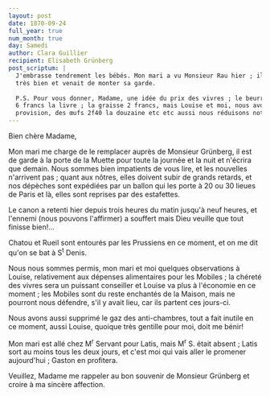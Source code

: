```yaml
---
layout: post
date: 1870-09-24
full_year: true
num_month: true
day: Samedi
author: Clara Guillier
recipient: Elisabeth Grünberg
post_scriptum: |
  J'embrasse tendrement les bébés. Mon mari a vu Monsieur Rau hier ; il allait
  très bien et venait de monter sa garde.
  
  P.S. Pour vous donner, Madame, une idée du prix des vivres ; le beurre vaut
  6 francs la livre ; la graisse 2 francs, mais Louise et moi, nous avons notre
  provision, des œufs 2f40 la douzaine etc etc aussi nous réduisons notre ordinaire.
---
```


Bien chère Madame,

Mon mari me charge de le remplacer auprès de Monsieur Grünberg,
il est de garde à la porte de la Muette pour toute la journée
et la nuit et n'écrira que demain. Nous sommes bien impatients de vous lire,
et les nouvelles n'arrivent pas ; quant aux nôtres, elles doivent subir de
grands retards, et nos dépèches sont expédiées par un ballon qui les porte à 20
ou 30 lieues de Paris et là, elles sont reprises par des estafettes.

Le canon a retenti hier depuis trois heures du matin jusqu'à neuf heures, et
l'ennemi (nous pouvons l'affirmer) a souffert mais Dieu veuille que tout
finisse bien!...

Chatou et Rueil sont entourés par les Prussiens en ce moment, et on me dit
qu'on se bat à S<sup>t</sup> Denis.

Nous nous sommes permis, mon mari et moi quelques observations à Louise,
relativement aux dépenses alimentaires pour les Mobiles ; la chéreté des vivres
sera un puissant conseiller et Louise va plus à l'économie en ce moment ; les
Mobiles sont du reste enchantés de la Maison, mais ne pourront nous défendre,
s'il y avait lieu, car ils partent ces jours-ci.

Nous avons aussi supprimé le gaz des anti-chambres, tout a fait inutile en ce
moment, aussi Louise, quoique très gentille pour moi, doit me bénir!

Mon mari est allé chez M<sup>r</sup> Servant pour Latis, mais M<sup>r</sup> S. était absent ; Latis
sort au moins tous les deux jours, et c'est moi qui vais aller le promener
aujourd'hui ; Gaston en profitera.

Veuillez, Madame me rappeler au bon souvenir de Monsieur Grünberg et croire
à ma sincère affection.
